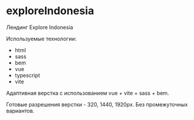 # exploreIndonesia

Лендинг Explore Indonesia

Используемые технологии:
- html
- sass
- bem
- vue
- typescript
- vite

Адаптивная верстка с использованием vue + vite + sass + bem.

Готовые разрешения верстки - 320, 1440, 1920рx. Без промежуточных вариантов.
